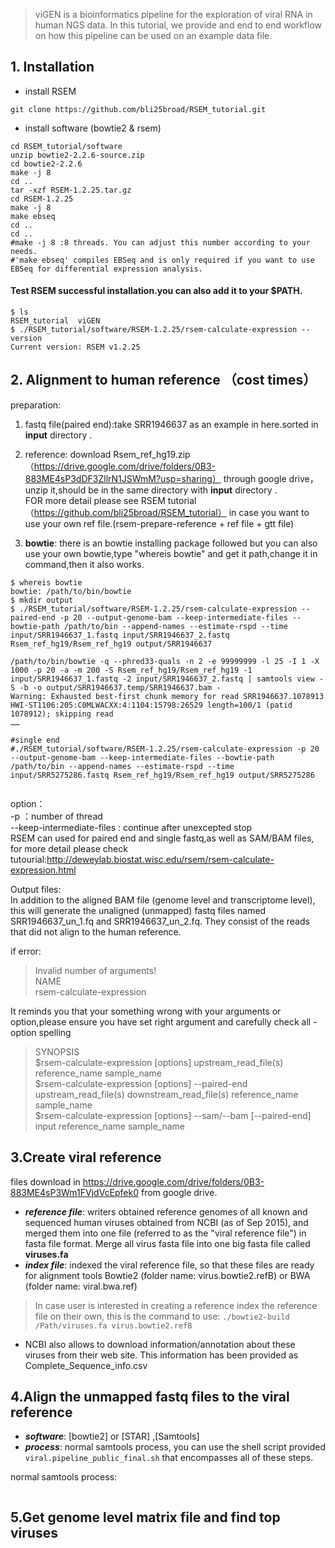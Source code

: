 > viGEN is a bioinformatics pipeline for the exploration of viral RNA in human NGS data. 
> In this tutorial, we provide and end to end workflow on how this pipeline can be used on an example data file.

## 1. Installation
- install RSEM 
```
git clone https://github.com/bli25broad/RSEM_tutorial.git
```
- install software (bowtie2 & rsem)
```
cd RSEM_tutorial/software
unzip bowtie2-2.2.6-source.zip
cd bowtie2-2.2.6
make -j 8
cd ..
tar -xzf RSEM-1.2.25.tar.gz
cd RSEM-1.2.25
make -j 8
make ebseq
cd ..
cd ..
#make -j 8 :8 threads. You can adjust this number according to your needs. 
#'make ebseq' compiles EBSeq and is only required if you want to use EBSeq for differential expression analysis.

```
#### Test RSEM successful installation.you can also add it to your $PATH.
```
$ ls
RSEM_tutorial  viGEN
$ ./RSEM_tutorial/software/RSEM-1.2.25/rsem-calculate-expression --version
Current version: RSEM v1.2.25
```   
  
    
      
## 2. Alignment to human reference （cost times）
preparation:   
1) fastq file(paired end):take SRR1946637 as an example in here.sorted in **input** directory . 
2) reference: download Rsem_ref_hg19.zip（https://drive.google.com/drive/folders/0B3-883ME4sP3dDF3ZllrN1JSWmM?usp=sharing） through google drive，unzip it,should be in the same directory with **input** directory .   
FOR more detail please see RSEM tutorial（https://github.com/bli25broad/RSEM_tutorial） in case you want to use your own ref file.(rsem-prepare-reference + ref file + gtt file)

3) **bowtie**: there is an bowtie installing package followed but you can also use your own bowtie,type "whereis bowtie" and get it path,change it in command,then it also works.

```
$ whereis bowtie
bowtie: /path/to/bin/bowtie 
$ mkdir output
$ ./RSEM_tutorial/software/RSEM-1.2.25/rsem-calculate-expression --paired-end -p 20 --output-genome-bam --keep-intermediate-files --bowtie-path /path/to/bin --append-names --estimate-rspd --time input/SRR1946637_1.fastq input/SRR1946637_2.fastq Rsem_ref_hg19/Rsem_ref_hg19 output/SRR1946637  
  
/path/to/bin/bowtie -q --phred33-quals -n 2 -e 99999999 -l 25 -I 1 -X 1000 -p 20 -a -m 200 -S Rsem_ref_hg19/Rsem_ref_hg19 -1 input/SRR1946637_1.fastq -2 input/SRR1946637_2.fastq | samtools view -S -b -o output/SRR1946637.temp/SRR1946637.bam -
Warning: Exhausted best-first chunk memory for read SRR1946637.1078913 HWI-ST1106:205:C0MLWACXX:4:1104:15798:26529 length=100/1 (patid 1078912); skipping read  
……  

#single end
#./RSEM_tutorial/software/RSEM-1.2.25/rsem-calculate-expression -p 20 --output-genome-bam --keep-intermediate-files --bowtie-path /path/to/bin --append-names --estimate-rspd --time input/SRR5275286.fastq Rsem_ref_hg19/Rsem_ref_hg19 output/SRR5275286
  
```

option：  
  -p ：number of thread  
  --keep-intermediate-files : continue after unexcepted stop  
  RSEM can used for paired end and single fastq,as well as SAM/BAM files, for more detail please check tutourial:http://deweylab.biostat.wisc.edu/rsem/rsem-calculate-expression.html 

     
Output files:   
In addition to the aligned BAM file (genome level and transcriptome level), this will generate the unaligned (unmapped) fastq files named SRR1946637_un_1.fq and SRR1946637_un_2.fq. They consist of the reads that did not align to the human reference.

  
if error:   
> Invalid number of arguments!  
NAME  
    rsem-calculate-expression   
    
It reminds you that your something wrong with your arguments or option,please ensure you have set right argument and carefully check all -option spelling  

> SYNOPSIS  
     $rsem-calculate-expression [options] upstream_read_file(s) reference_name sample_name  
     $rsem-calculate-expression [options] --paired-end upstream_read_file(s) downstream_read_file(s) reference_name sample_name  
     $rsem-calculate-expression [options] --sam/--bam [--paired-end] input reference_name sample_name  


## 3.Create viral reference
files download in https://drive.google.com/drive/folders/0B3-883ME4sP3Wm1FVjdVcEpfek0 from google drive.
- ***reference file***: writers obtained reference genomes of all known and sequenced human viruses obtained from NCBI (as of Sep 2015), and merged them into one file (referred to as the "viral reference file") in fasta file format. Merge all virus fasta file into one big fasta file called **viruses.fa**
- ***index file***: indexed the viral reference file, so that these files are ready for alignment tools Bowtie2 (folder name: virus.bowtie2.refB) or BWA (folder name: viral.bwa.ref)
> In case user is interested in creating a reference index the reference file on their own, this is the command to use: ```./bowtie2-build /Path/viruses.fa virus.bowtie2.refB```
- NCBI also allows to download information/annotation about these viruses from their web site. This information has been provided as Complete_Sequence_info.csv 

## 4.Align the unmapped fastq files to the viral reference 
- ***software***: [bowtie2] or [STAR] ,[Samtools]
- ***process***: normal samtools process, you can use the shell script provided ```viral.pipeline_public_final.sh``` that encompasses all of these steps.

normal samtools process:  
```

```


## 5.Get genome level matrix file and find top viruses

